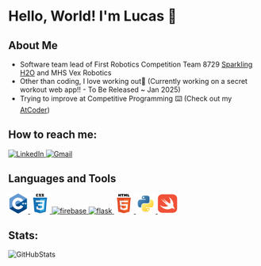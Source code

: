 # Hello, World! I'm Lucas 👋

## About Me
- Software team lead of First Robotics Competition Team 8729 [Sparkling H2O](https://syrc.ca) and MHS Vex Robotics
- Other than coding, I love working out💪 (Currently working on a secret workout web app!! - To Be Released ~ Jan 2025)
- Trying to improve at Competitive Programming ⌨️ (Check out my [AtCoder](https://atcoder.jp/users/lsun48))

## How to reach me:
<a href="https://www.linkedin.com/in/lucas--jin/" target="_blank">
  <img src="https://cdn-icons-png.flaticon.com/512/174/174857.png" alt="LinkedIn" style="width: 50px; height: 50px;">
</a>

<a href="mailto:kblazer20@gmail.com">
  <img src="https://cdn-icons-png.flaticon.com/512/281/281769.png" alt="Gmail" style="width: 50px; height: 50px;">
</a>

## Languages and Tools
<p align="left"> <a href="https://www.w3schools.com/cpp/" target="_blank" rel="noreferrer"> <img src="https://raw.githubusercontent.com/devicons/devicon/master/icons/cplusplus/cplusplus-original.svg" alt="cplusplus" width="40" height="40"/> </a> <a href="https://www.w3schools.com/css/" target="_blank" rel="noreferrer"> <img src="https://raw.githubusercontent.com/devicons/devicon/master/icons/css3/css3-original-wordmark.svg" alt="css3" width="40" height="40"/> </a> <a href="https://firebase.google.com/" target="_blank" rel="noreferrer"> <img src="https://www.vectorlogo.zone/logos/firebase/firebase-icon.svg" alt="firebase" width="40" height="40"/> </a> <a href="https://flask.palletsprojects.com/" target="_blank" rel="noreferrer"> <img src="https://www.vectorlogo.zone/logos/pocoo_flask/pocoo_flask-icon.svg" alt="flask" width="40" height="40"/> </a> <a href="https://www.w3.org/html/" target="_blank" rel="noreferrer"> <img src="https://raw.githubusercontent.com/devicons/devicon/master/icons/html5/html5-original-wordmark.svg" alt="html5" width="40" height="40"/> </a> <a href="https://www.python.org" target="_blank" rel="noreferrer"> <img src="https://raw.githubusercontent.com/devicons/devicon/master/icons/python/python-original.svg" alt="python" width="40" height="40"/> </a> <a href="https://developer.apple.com/swift/" target="_blank" rel="noreferrer"> <img src="https://raw.githubusercontent.com/devicons/devicon/master/icons/swift/swift-original.svg" alt="swift" width="40" height="40"/> </a> </p>

## Stats:
<div>
  <img src="https://github-readme-streak-stats.herokuapp.com/?user=LucasHJin" title="GitHubStatus" alt="GitHubStats" height="150"/>&nbsp;
</div>
